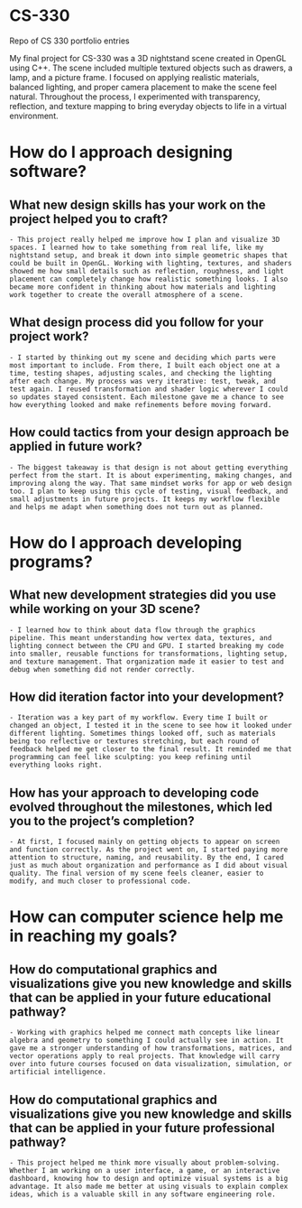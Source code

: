# CS-330
Repo of CS 330 portfolio entries

My final project for CS-330 was a 3D nightstand scene created in OpenGL using C++. The scene included multiple textured objects such as drawers, a lamp, and a picture frame. I focused on applying realistic materials, balanced lighting, and proper camera placement to make the scene feel natural. Throughout the process, I experimented with transparency, reflection, and texture mapping to bring everyday objects to life in a virtual environment.

# How do I approach designing software?

## What new design skills has your work on the project helped you to craft?
    - This project really helped me improve how I plan and visualize 3D spaces. I learned how to take something from real life, like my nightstand setup, and break it down into simple geometric shapes that could be built in OpenGL. Working with lighting, textures, and shaders showed me how small details such as reflection, roughness, and light placement can completely change how realistic something looks. I also became more confident in thinking about how materials and lighting work together to create the overall atmosphere of a scene.

## What design process did you follow for your project work?
    - I started by thinking out my scene and deciding which parts were most important to include. From there, I built each object one at a time, testing shapes, adjusting scales, and checking the lighting after each change. My process was very iterative: test, tweak, and test again. I reused transformation and shader logic wherever I could so updates stayed consistent. Each milestone gave me a chance to see how everything looked and make refinements before moving forward.

## How could tactics from your design approach be applied in future work?
    - The biggest takeaway is that design is not about getting everything perfect from the start. It is about experimenting, making changes, and improving along the way. That same mindset works for app or web design too. I plan to keep using this cycle of testing, visual feedback, and small adjustments in future projects. It keeps my workflow flexible and helps me adapt when something does not turn out as planned.

# How do I approach developing programs?

## What new development strategies did you use while working on your 3D scene?
    - I learned how to think about data flow through the graphics pipeline. This meant understanding how vertex data, textures, and lighting connect between the CPU and GPU. I started breaking my code into smaller, reusable functions for transformations, lighting setup, and texture management. That organization made it easier to test and debug when something did not render correctly.

## How did iteration factor into your development?
    - Iteration was a key part of my workflow. Every time I built or changed an object, I tested it in the scene to see how it looked under different lighting. Sometimes things looked off, such as materials being too reflective or textures stretching, but each round of feedback helped me get closer to the final result. It reminded me that programming can feel like sculpting: you keep refining until everything looks right.

## How has your approach to developing code evolved throughout the milestones, which led you to the project’s completion?
    - At first, I focused mainly on getting objects to appear on screen and function correctly. As the project went on, I started paying more attention to structure, naming, and reusability. By the end, I cared just as much about organization and performance as I did about visual quality. The final version of my scene feels cleaner, easier to modify, and much closer to professional code.

# How can computer science help me in reaching my goals?

## How do computational graphics and visualizations give you new knowledge and skills that can be applied in your future educational pathway?
    - Working with graphics helped me connect math concepts like linear algebra and geometry to something I could actually see in action. It gave me a stronger understanding of how transformations, matrices, and vector operations apply to real projects. That knowledge will carry over into future courses focused on data visualization, simulation, or artificial intelligence.

## How do computational graphics and visualizations give you new knowledge and skills that can be applied in your future professional pathway?
    - This project helped me think more visually about problem-solving. Whether I am working on a user interface, a game, or an interactive dashboard, knowing how to design and optimize visual systems is a big advantage. It also made me better at using visuals to explain complex ideas, which is a valuable skill in any software engineering role.
